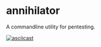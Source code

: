 # annihilator
A commandline utility for pentesting.

[![asciicast](https://asciinema.org/a/240645.svg)](https://asciinema.org/a/240645)

